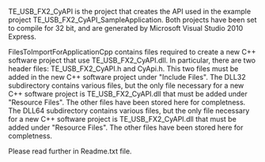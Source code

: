 TE_USB_FX2_CyAPI is the project that creates the API used in the example project TE_USB_FX2_CyAPI_SampleApplication.
Both projects have been set to compile for 32 bit, and are generated by Microsoft Visual Studio 2010 Express.

FilesToImportForApplicationCpp contains files required to create a new C++ software project that use TE_USB_FX2_CyAPI.dll.
In particular, there are two header files: TE_USB_FX2_CyAPI.h and CyApi.h. This two files must be added in the new C++ software project under "Include Files".
The DLL32 subdirectory contains various files, but the only file necessary for a new C++ software project is TE_USB_FX2_CyAPI.dll that must be added under "Resource Files". The other files have been stored here for completness. 
The DLL64 subdirectory contains various files, but the only file necessary for a new C++ software project is TE_USB_FX2_CyAPI.dll that must be added under "Resource Files". The other files have been stored here for completness.

Please read further in Readme.txt file.
